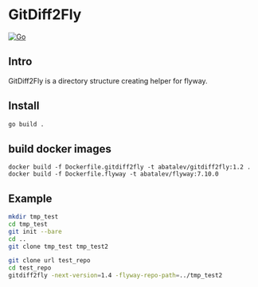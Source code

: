 # GitDiff2Fly

[![Go](https://github.com/abatalev/gitdiff2fly/actions/workflows/go.yml/badge.svg)](https://github.com/abatalev/gitdiff2fly/actions/workflows/go.yml)

## Intro

GitDiff2Fly is a directory structure creating helper for flyway.

## Install

```sh
go build .
```

## build docker images

```
docker build -f Dockerfile.gitdiff2fly -t abatalev/gitdiff2fly:1.2 .
docker build -f Dockerfile.flyway -t abatalev/flyway:7.10.0
```

## Example

```sh
mkdir tmp_test
cd tmp_test
git init --bare
cd ..
git clone tmp_test tmp_test2

git clone url test_repo
cd test_repo
gitdiff2fly -next-version=1.4 -flyway-repo-path=../tmp_test2
```
